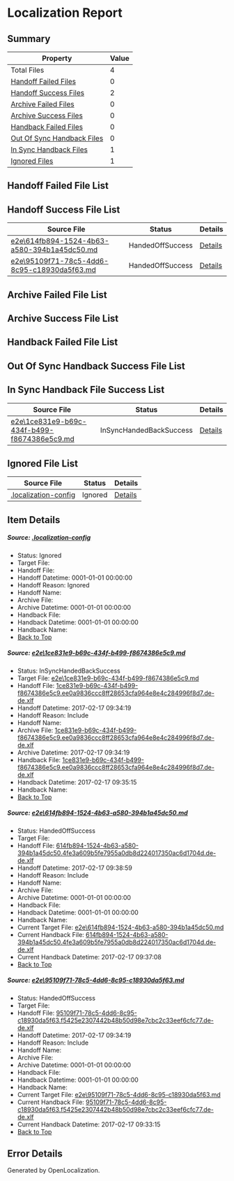 # <a name='report-top'></a> Localization Report

## Summary
 Property | Value 
 -------- | ----- 
 Total Files | 4
[ Handoff Failed Files ](#handoff-failed-list)| 0
[ Handoff Success Files ](#handoff-success-list)| 2
[ Archive Failed Files ](#archive-failed-list)| 0
[ Archive Success Files ](#archive-success-list)| 0
[ Handback Failed Files ](#handback-failed-list)| 0
[ Out Of Sync Handback Files ](#outofsync-handback-success-list)| 0
[ In Sync Handback Files ](#insync-handback-success-list)| 1
[ Ignored Files ](#ignored-list)| 1

## <a name='handoff-failed-list'></a> Handoff Failed File List

## <a name='handoff-success-list'></a> Handoff Success File List
 Source File | Status | Details 
 ----------- | ------ | ------- 
 [e2e\614fb894-1524-4b63-a580-394b1a45dc50.md](https://github.com/OpenLocalizationTestOrg/ol-test0/blob/40d86b4d7842a7cedbf32bbd9c64b7886a1c84ce/e2e/614fb894-1524-4b63-a580-394b1a45dc50.md) | HandedOffSuccess | [Details](#b5604a8f27609fa05f5bd15ab4d25729cffa0a872)
 [e2e\95109f71-78c5-4dd6-8c95-c18930da5f63.md](https://github.com/OpenLocalizationTestOrg/ol-test0/blob/8ea793686916e4eef8759fec6daf5fbf19239cc9/e2e/95109f71-78c5-4dd6-8c95-c18930da5f63.md) | HandedOffSuccess | [Details](#6667d3ea4ed9670167e17f98c9da433e104f42f33)

## <a name='archive-failed-list'></a> Archive Failed File List

## <a name='archive-success-list'></a> Archive Success File List

## <a name='handback-failed-list'></a> Handback Failed File List

## <a name='outofsync-handback-success-list'></a> Out Of Sync Handback Success File List

## <a name='insync-handback-success-list'></a> In Sync Handback File Success List
 Source File | Status | Details 
 ----------- | ------ | ------- 
 [e2e\1ce831e9-b69c-434f-b499-f8674386e5c9.md](https://github.com/OpenLocalizationTestOrg/ol-test0/blob/8ea793686916e4eef8759fec6daf5fbf19239cc9/e2e/1ce831e9-b69c-434f-b499-f8674386e5c9.md) | InSyncHandedBackSuccess | [Details](#052b1c9db73d6764f5d0f95a79acc0b9d5fdbf451)

## <a name='ignored-list'></a> Ignored File List
 Source File | Status | Details 
 ----------- | ------ | ------- 
 [.localization-config](https://github.com/OpenLocalizationTestOrg/ol-test0/blob/40d86b4d7842a7cedbf32bbd9c64b7886a1c84ce/.localization-config) | Ignored | [Details](#cb0632cf59c1387fc1742bfb9fa3c47f87e2e5c90)

## Item Details
##### <a name='cb0632cf59c1387fc1742bfb9fa3c47f87e2e5c90'></a> Source: [.localization-config](https://github.com/OpenLocalizationTestOrg/ol-test0/blob/40d86b4d7842a7cedbf32bbd9c64b7886a1c84ce/.localization-config)
* Status: Ignored
* Target File: 
* Handoff File: 
* Handoff Datetime: 0001-01-01 00:00:00
* Handoff Reason: Ignored
* Handoff Name: 
* Archive File: 
* Archive Datetime: 0001-01-01 00:00:00
* Handback File: 
* Handback Datetime: 0001-01-01 00:00:00
* Handback Name: 
* [Back to Top](#report-top)

##### <a name='052b1c9db73d6764f5d0f95a79acc0b9d5fdbf451'></a> Source: [e2e\1ce831e9-b69c-434f-b499-f8674386e5c9.md](https://github.com/OpenLocalizationTestOrg/ol-test0/blob/8ea793686916e4eef8759fec6daf5fbf19239cc9/e2e/1ce831e9-b69c-434f-b499-f8674386e5c9.md)
* Status: InSyncHandedBackSuccess
* Target File: [e2e\1ce831e9-b69c-434f-b499-f8674386e5c9.md](https://github.com/OpenLocalizationTestOrg/ol-test4-dede/blob/3b4b8966534f54055d97538a0afe922f0f9eca2b/e2e/1ce831e9-b69c-434f-b499-f8674386e5c9.md)
* Handoff File: [1ce831e9-b69c-434f-b499-f8674386e5c9.ee0a9836ccc8ff28653cfa964e8e4c284996f8d7.de-de.xlf](https://github.com/OpenLocalizationTestOrg/ol-test4-handoff/blob/8820787dcc3e7f1246760fdc47999cb4fa84fa84/ol-handoff/OpenLocalizationTestOrg/ol-test4-dede/xinjiang/ht/1ce831e9-b69c-434f-b499-f8674386e5c9.ee0a9836ccc8ff28653cfa964e8e4c284996f8d7.de-de.xlf)
* Handoff Datetime: 2017-02-17 09:34:19
* Handoff Reason: Include
* Handoff Name: 
* Archive File: [1ce831e9-b69c-434f-b499-f8674386e5c9.ee0a9836ccc8ff28653cfa964e8e4c284996f8d7.de-de.xlf](https://github.com/OpenLocalizationTestOrg/ol-test4-handoff/blob/3775bac85850aa72646c336c7d4eebb5889db1c1/ol-archive/OpenLocalizationTestOrg/ol-test4-dede/xinjiang/ht/1ce831e9-b69c-434f-b499-f8674386e5c9.ee0a9836ccc8ff28653cfa964e8e4c284996f8d7.de-de.xlf)
* Archive Datetime: 2017-02-17 09:34:19
* Handback File: [1ce831e9-b69c-434f-b499-f8674386e5c9.ee0a9836ccc8ff28653cfa964e8e4c284996f8d7.de-de.xlf](https://github.com/OpenLocalizationTestOrg/ol-test4-handback/blob/f108a845ea81f04957cc41c7ff4fb81742b4b499/ol-handback/OpenLocalizationTestOrg/ol-test4-dede/xinjiang/ht/1ce831e9-b69c-434f-b499-f8674386e5c9.ee0a9836ccc8ff28653cfa964e8e4c284996f8d7.de-de.xlf)
* Handback Datetime: 2017-02-17 09:35:15
* Handback Name: 
* [Back to Top](#report-top)

##### <a name='b5604a8f27609fa05f5bd15ab4d25729cffa0a872'></a> Source: [e2e\614fb894-1524-4b63-a580-394b1a45dc50.md](https://github.com/OpenLocalizationTestOrg/ol-test0/blob/40d86b4d7842a7cedbf32bbd9c64b7886a1c84ce/e2e/614fb894-1524-4b63-a580-394b1a45dc50.md)
* Status: HandedOffSuccess
* Target File: 
* Handoff File: [614fb894-1524-4b63-a580-394b1a45dc50.4fe3a609b5fe7955a0db8d224017350ac6d1704d.de-de.xlf](https://github.com/OpenLocalizationTestOrg/ol-test4-handoff/blob/5d6ed1bf8dfff585db8ca2286788fef92f1facb9/ol-handoff/OpenLocalizationTestOrg/ol-test4-dede/xinjiang/ht/614fb894-1524-4b63-a580-394b1a45dc50.4fe3a609b5fe7955a0db8d224017350ac6d1704d.de-de.xlf)
* Handoff Datetime: 2017-02-17 09:38:59
* Handoff Reason: Include
* Handoff Name: 
* Archive File: 
* Archive Datetime: 0001-01-01 00:00:00
* Handback File: 
* Handback Datetime: 0001-01-01 00:00:00
* Handback Name: 
* Current Target File: [e2e\614fb894-1524-4b63-a580-394b1a45dc50.md](https://github.com/OpenLocalizationTestOrg/ol-test4-dede/blob/fbf6656700fe0222a3256a106c7975f1bfbd8c33/e2e/614fb894-1524-4b63-a580-394b1a45dc50.md)
* Current Handback File: [614fb894-1524-4b63-a580-394b1a45dc50.4fe3a609b5fe7955a0db8d224017350ac6d1704d.de-de.xlf](https://github.com/OpenLocalizationTestOrg/ol-test4-handback/blob/51bae85d3ce053099c3c429b5e8feb1bfdd15731/ol-handback/OpenLocalizationTestOrg/ol-test4-dede/xinjiang/ht/614fb894-1524-4b63-a580-394b1a45dc50.4fe3a609b5fe7955a0db8d224017350ac6d1704d.de-de.xlf)
* Current Handback Datetime: 2017-02-17 09:37:08
* [Back to Top](#report-top)

##### <a name='6667d3ea4ed9670167e17f98c9da433e104f42f33'></a> Source: [e2e\95109f71-78c5-4dd6-8c95-c18930da5f63.md](https://github.com/OpenLocalizationTestOrg/ol-test0/blob/8ea793686916e4eef8759fec6daf5fbf19239cc9/e2e/95109f71-78c5-4dd6-8c95-c18930da5f63.md)
* Status: HandedOffSuccess
* Target File: 
* Handoff File: [95109f71-78c5-4dd6-8c95-c18930da5f63.f5425e2307442b48b50d98e7cbc2c33eef6cfc77.de-de.xlf](https://github.com/OpenLocalizationTestOrg/ol-test4-handoff/blob/8820787dcc3e7f1246760fdc47999cb4fa84fa84/ol-handoff/OpenLocalizationTestOrg/ol-test4-dede/xinjiang/ht/95109f71-78c5-4dd6-8c95-c18930da5f63.f5425e2307442b48b50d98e7cbc2c33eef6cfc77.de-de.xlf)
* Handoff Datetime: 2017-02-17 09:34:19
* Handoff Reason: Include
* Handoff Name: 
* Archive File: 
* Archive Datetime: 0001-01-01 00:00:00
* Handback File: 
* Handback Datetime: 0001-01-01 00:00:00
* Handback Name: 
* Current Target File: [e2e\95109f71-78c5-4dd6-8c95-c18930da5f63.md](https://github.com/OpenLocalizationTestOrg/ol-test4-dede/blob/3871028e267d12e11d734886f2208eb4c72e380b/e2e/95109f71-78c5-4dd6-8c95-c18930da5f63.md)
* Current Handback File: [95109f71-78c5-4dd6-8c95-c18930da5f63.f5425e2307442b48b50d98e7cbc2c33eef6cfc77.de-de.xlf](https://github.com/OpenLocalizationTestOrg/ol-test4-handback/blob/b4b1138c11f054d82ee92e3541ac806ee20e0849/ol-handback/OpenLocalizationTestOrg/ol-test4-dede/xinjiang/ht/95109f71-78c5-4dd6-8c95-c18930da5f63.f5425e2307442b48b50d98e7cbc2c33eef6cfc77.de-de.xlf)
* Current Handback Datetime: 2017-02-17 09:33:15
* [Back to Top](#report-top)


## Error Details

Generated by OpenLocalization.
